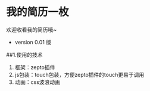 # 我的简历一枚

欢迎收看我的简历哦~

 - version 0.01 版

##1.使用的技术

 1. 框架：zepto插件
 2. js包装：touch包装，方便zepto插件的touch更易于调用
 3. 动画：css波浪动画
